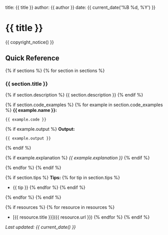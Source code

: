 title: {{ title }}
author: {{ author }}
date: {{ current_date('%B %d, %Y') }}

# {{ title }}

{{ copyright_notice() }}

## Quick Reference

{% if sections %}
{% for section in sections %}
### {{ section.title }}

{% if section.description %}
{{ section.description }}
{% endif %}

{% if section.code_examples %}
{% for example in section.code_examples %}
**{{ example.name }}:**
```{{ language|default('python') }}
{{ example.code }}
```

{% if example.output %}
**Output:**
```
{{ example.output }}
```
{% endif %}

{% if example.explanation %}
*{{ example.explanation }}*
{% endif %}

{% endfor %}
{% endif %}

{% if section.tips %}
**Tips:**
{% for tip in section.tips %}
- {{ tip }}
{% endfor %}
{% endif %}

{% endfor %}
{% endif %}




{% if resources %}
{% for resource in resources %}
- [{{ resource.title }}]({{ resource.url }})
{% endfor %}
{% endif %}


*Last updated: {{ current_date() }}*
